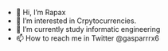 - 👋 Hi, I’m Rapax
- 👀 I’m interested in Crpytocurrencies.
- 🌱 I’m currently study informatic engineering
- 📫 How to reach me in Twitter @gasparrrx6

<!---
Rapax26/Rapax26 is a ✨ special ✨ repository because its `README.md` (this file) appears on your GitHub profile.
You can click the Preview link to take a look at your changes.
--->
